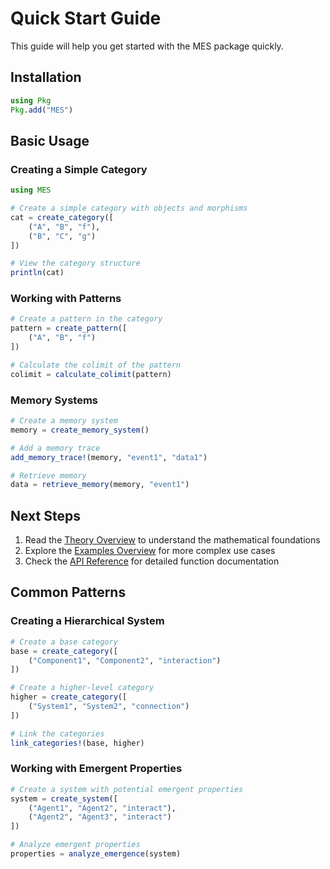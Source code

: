 # Quick Start Guide

This guide will help you get started with the MES package quickly.

## Installation

```julia
using Pkg
Pkg.add("MES")
```

## Basic Usage

### Creating a Simple Category

```julia
using MES

# Create a simple category with objects and morphisms
cat = create_category([
    ("A", "B", "f"),
    ("B", "C", "g")
])

# View the category structure
println(cat)
```

### Working with Patterns

```julia
# Create a pattern in the category
pattern = create_pattern([
    ("A", "B", "f")
])

# Calculate the colimit of the pattern
colimit = calculate_colimit(pattern)
```

### Memory Systems

```julia
# Create a memory system
memory = create_memory_system()

# Add a memory trace
add_memory_trace!(memory, "event1", "data1")

# Retrieve memory
data = retrieve_memory(memory, "event1")
```

## Next Steps

1. Read the [Theory Overview](../theory.md) to understand the mathematical foundations
2. Explore the [Examples Overview](../examples.md) for more complex use cases
3. Check the [API Reference](../api.md) for detailed function documentation

## Common Patterns

### Creating a Hierarchical System

```julia
# Create a base category
base = create_category([
    ("Component1", "Component2", "interaction")
])

# Create a higher-level category
higher = create_category([
    ("System1", "System2", "connection")
])

# Link the categories
link_categories!(base, higher)
```

### Working with Emergent Properties

```julia
# Create a system with potential emergent properties
system = create_system([
    ("Agent1", "Agent2", "interact"),
    ("Agent2", "Agent3", "interact")
])

# Analyze emergent properties
properties = analyze_emergence(system)
``` 